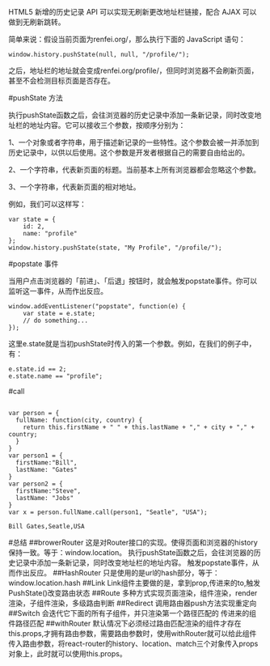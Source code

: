 HTML5 新增的历史记录 API 可以实现无刷新更改地址栏链接，配合 AJAX 可以做到无刷新跳转。

简单来说：假设当前页面为renfei.org/，那么执行下面的 JavaScript 语句：

```
window.history.pushState(null, null, "/profile/");
```

之后，地址栏的地址就会变成renfei.org/profile/，但同时浏览器不会刷新页面，甚至不会检测目标页面是否存在。

#pushState 方法

执行pushState函数之后，会往浏览器的历史记录中添加一条新记录，同时改变地址栏的地址内容。它可以接收三个参数，按顺序分别为：

1、一个对象或者字符串，用于描述新记录的一些特性。这个参数会被一并添加到历史记录中，以供以后使用。这个参数是开发者根据自己的需要自由给出的。

2、一个字符串，代表新页面的标题。当前基本上所有浏览器都会忽略这个参数。

3、一个字符串，代表新页面的相对地址。

例如，我们可以这样写：

```
var state = {
    id: 2,
    name: "profile"
};
window.history.pushState(state, "My Profile", "/profile/");
```

#popstate 事件

当用户点击浏览器的「前进」、「后退」按钮时，就会触发popstate事件。你可以监听这一事件，从而作出反应。

```
window.addEventListener("popstate", function(e) {
    var state = e.state;
    // do something...
});
```
这里e.state就是当初pushState时传入的第一个参数。例如，在我们的例子中，有：

```
e.state.id == 2;
e.state.name == "profile";
```

#call
```

var person = {
  fullName: function(city, country) {
    return this.firstName + " " + this.lastName + "," + city + "," + country;
  }
}
var person1 = {
  firstName:"Bill",
  lastName: "Gates"
}
var person2 = {
  firstName:"Steve",
  lastName: "Jobs"
}
var x = person.fullName.call(person1, "Seatle", "USA"); 

Bill Gates,Seatle,USA
```


#总结
##browerRouter
这是对Router接口的实现。使得页面和浏览器的history保持一致。等于：window.location。
执行pushState函数之后，会往浏览器的历史记录中添加一条新记录，同时改变地址栏的地址内容。
触发popstate事件，从而作出反应。
##HashRouter
只是使用的是url的hash部分，等于：window.location.hash
##Link
Link组件主要做的是，拿到prop,传进来的to,触发PushState()改变路由状态
##Route
多种方式实现页面渲染，组件渲染，render渲染，子组件渲染，多级路由判断
##Redirect
调用路由器push方法实现重定向
##Switch
<Switch>会迭代它下面的所有<Route>子组件，并只渲染第一个路径匹配的<Route>
传进来的组件路径匹配
##withRouter
默认情况下必须经过路由匹配渲染的组件才存在this.props,才拥有路由参数，需要路由参数时，使用withRouter就可以给此组件传入路由参数，将react-router的history、location、match三个对象传入props对象上，此时就可以使用this.props。
